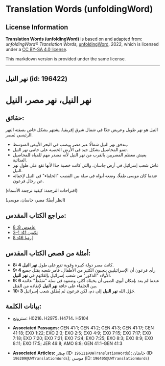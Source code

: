 # Translation Words (unfoldingWord)

## License Information

**Translation Words (unfoldingWord)** is based on and adapted from: _unfoldingWord® Translation Words_, [unfoldingWord](https://unfoldingword.org/utw), 2022, which is licensed under a [CC BY-SA 4.0 license](https://creativecommons.org/licenses/by-sa/4.0/legalcode.en).

This markdown version is provided under the same license.



--------------------------------

## نهر النيل (id: 196422)

نهر النيل، نهر مصر، النيل
=========================

حقائق:
------

النيل هو نهر طويل وعريض جدًا في شمال شرق إفريقيا. يشتهر بشكل خاص بصفته النهر الرئيسي لمصر.

* يتدفق نهر النيل شمالًا عبر مصر ويصب في البحر الأبيض المتوسط.
* تنمو المحاصيل بشكل جيد في الأرض الخصبة على جانبي نهر النيل.
* يعيش معظم المصريين بالقرب من نهر النيل لأنه مصدر مهم للمياه للمحاصيل الغذائية.
* عاش شعب إسرائيل في أرض جاسان، والتي كانت خصبة جدًا لأنها تقع على طول نهر النيل.
* عندما كان موسى طفلًا، وضعه أبواه في سلة بين القصب "الحلفاء" في النيل لإخفائه عن رجال فرعون.

(اقتراحات الترجمة: كيفية ترجمة الأسماء)

(انظر أيضًا: مصر، جاسان، موسى)

مراجع الكتاب المقدس:
--------------------

* [عاموس 8: 8](https://ref.ly/Amos8:8)
* [تكوين 41: 1–3](https://ref.ly/Gen41:1-Gen41:3)
* [إرميا 46: 8](https://ref.ly/Jer46:8)

أمثلة من قصص الكتاب المقدس:
---------------------------

* **8: 4** كانت مصر دولة كبيرة وقوية تقع على طول **نهر النيل**.
* **9: 4** رأى فرعون أن الإسرائيليين ينجبون الكثير من الأطفال، فأمر شعبه بقتل جميع الأولاد "الذكور" من شعب إسرائيل بإلقائهم في **نهر النيل**.
* **9: 6** عندما لم يعد بإمكان أبوي الصبي أن يخبئاه أكثر، وضعوه في سلة "سَفَطً" عائمة بين الحلفاء على حافة **نهر النيل** لإنقاذه من القتل.
* **10: 3** حَوَّل الله **نهر النيل** إلى دم، لكن فرعون لم يُطلق شعب إسرائيل.

بيانات الكلمة:
--------------

* سترونج: H0216، H2975، H4714، H5104

* **Associated Passages:** GEN 41:1; GEN 41:2; GEN 41:3; GEN 41:17; GEN 41:18; EXO 1:22; EXO 2:3; EXO 2:5; EXO 4:9; EXO 7:15; EXO 7:17; EXO 7:18; EXO 7:20; EXO 7:21; EXO 7:24; EXO 7:25; EXO 8:3; EXO 8:9; EXO 8:11; EXO 17:5; JER 46:8; AMO 8:8; GEN 41:1–GEN 41:3
* **Associated Articles:** مِصْر (ID: `196111@UWTranslationWords`); جَاسَان (ID: `196209@UWTranslationWords`); موسى (ID: `196405@UWTranslationWords`)

